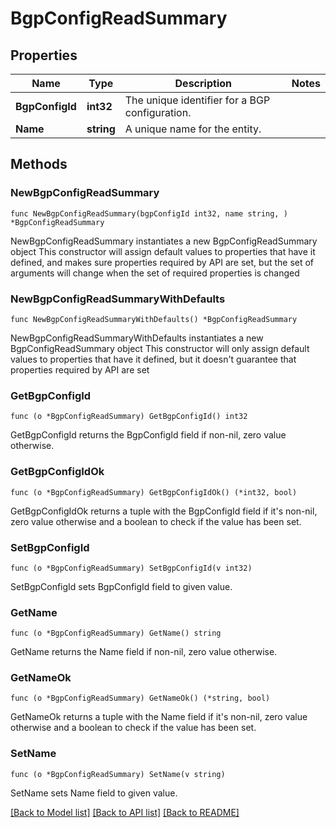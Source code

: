 # BgpConfigReadSummary

## Properties

Name | Type | Description | Notes
------------ | ------------- | ------------- | -------------
**BgpConfigId** | **int32** | The unique identifier for a BGP configuration. | 
**Name** | **string** | A unique name for the entity. | 

## Methods

### NewBgpConfigReadSummary

`func NewBgpConfigReadSummary(bgpConfigId int32, name string, ) *BgpConfigReadSummary`

NewBgpConfigReadSummary instantiates a new BgpConfigReadSummary object
This constructor will assign default values to properties that have it defined,
and makes sure properties required by API are set, but the set of arguments
will change when the set of required properties is changed

### NewBgpConfigReadSummaryWithDefaults

`func NewBgpConfigReadSummaryWithDefaults() *BgpConfigReadSummary`

NewBgpConfigReadSummaryWithDefaults instantiates a new BgpConfigReadSummary object
This constructor will only assign default values to properties that have it defined,
but it doesn't guarantee that properties required by API are set

### GetBgpConfigId

`func (o *BgpConfigReadSummary) GetBgpConfigId() int32`

GetBgpConfigId returns the BgpConfigId field if non-nil, zero value otherwise.

### GetBgpConfigIdOk

`func (o *BgpConfigReadSummary) GetBgpConfigIdOk() (*int32, bool)`

GetBgpConfigIdOk returns a tuple with the BgpConfigId field if it's non-nil, zero value otherwise
and a boolean to check if the value has been set.

### SetBgpConfigId

`func (o *BgpConfigReadSummary) SetBgpConfigId(v int32)`

SetBgpConfigId sets BgpConfigId field to given value.


### GetName

`func (o *BgpConfigReadSummary) GetName() string`

GetName returns the Name field if non-nil, zero value otherwise.

### GetNameOk

`func (o *BgpConfigReadSummary) GetNameOk() (*string, bool)`

GetNameOk returns a tuple with the Name field if it's non-nil, zero value otherwise
and a boolean to check if the value has been set.

### SetName

`func (o *BgpConfigReadSummary) SetName(v string)`

SetName sets Name field to given value.



[[Back to Model list]](../README.md#documentation-for-models) [[Back to API list]](../README.md#documentation-for-api-endpoints) [[Back to README]](../README.md)


